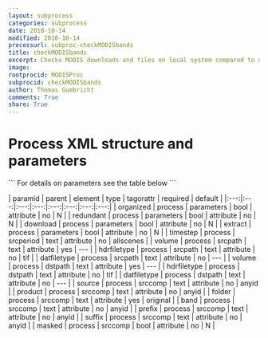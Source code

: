 ```yaml
---
layout: subprocess
categories: subprocess
date: 2018-10-14
modified: 2018-10-14
processurl: subproc-checkMODISbands
title: checkMODISbands
excerpt: Checks MODIS downloads and files on local system compared to db
image: 
rootprocid: MODISProc
subprocid: checkMODISbands
author: Thomas Gumbricht
comments: True
share: True
---
```


<h1 class='foot-description'>Process XML structure and parameters</h1>
```
For details on parameters see the table below
<?xml version="1.0" ?>
<process>
  <!--Generated from python-->
  <userproj plotid="yourplotid" projectid="yourprojectid" siteid="yoursiteid" system="systemid" tractid="yourtractid" userid="youruserid"/>
  <period endday="DD" endmonth="MM" endyear="YYYY" seasonendday="DD" seasonendmonth="MM" seasonstartday="DD" seasonstartmonth="MM" startday="DD" startmonth="MM" startyear="YYYY" timestep="timestep"/>
  <parameters download="True/False" extract="True/False" organized="True/False" redundant="True/False"/>
  <srcperiod timestep="txtstring"/>
  <srcpath datfiletype="txtstring" hdrfiletype="txtstring" volume="txtstring"/>
  <dstpath datfiletype="txtstring" hdrfiletype="txtstring" volume="txtstring"/>
  <srccomp band="txtstring" folder="txtstring" masked="True/False" prefix="txtstring" product="txtstring" source="txtstring" suffix="txtstring"/>
</process>
```

| paramid | parent | element | type | tagorattr | required | default |
|:---:|:---:|:---:|:---:|:---:|:---:|:---:|:---:|
| organized | process | parameters | bool | attribute | no | N |
| redundant | process | parameters | bool | attribute | no | N |
| download | process | parameters | bool | attribute | no | N |
| extract | process | parameters | bool | attribute | no | N |
| timestep | process | srcperiod | text | attribute | no | allscenes |
| volume | process | srcpath | text | attribute | yes | --- |
| hdrfiletype | process | srcpath | text | attribute | no | tif |
| datfiletype | process | srcpath | text | attribute | no | --- |
| volume | process | dstpath | text | attribute | yes | --- |
| hdrfiletype | process | dstpath | text | attribute | no | tif |
| datfiletype | process | dstpath | text | attribute | no | --- |
| source | process | srccomp | text | attribute | no | anyid |
| product | process | srccomp | text | attribute | no | anyid |
| folder | process | srccomp | text | attribute | yes | original |
| band | process | srccomp | text | attribute | no | anyid |
| prefix | process | srccomp | text | attribute | no | anyid |
| suffix | process | srccomp | text | attribute | no | anyid |
| masked | process | srccomp | bool | attribute | no | N |
